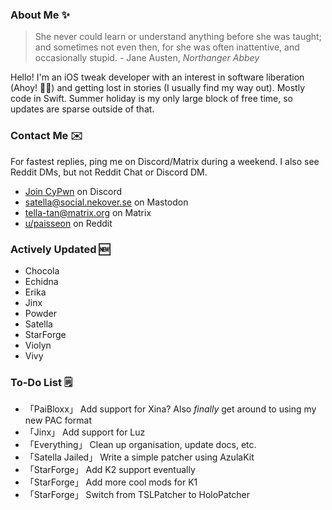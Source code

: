 ### About Me ✨
> She never could learn or understand anything before she was taught; and sometimes not even then, for she was often inattentive, and occasionally stupid. - Jane Austen, *Northanger Abbey*

Hello! I'm an iOS tweak developer with an interest in software liberation (Ahoy! 🏴‍☠️) and getting lost in stories (I usually find my way out). Mostly code in Swift. Summer holiday is my only large block of free time, so updates are sparse outside of that.

### Contact Me ✉️
For fastest replies, ping me on Discord/Matrix during a weekend. I also see Reddit DMs, but not Reddit Chat or Discord DM.

- [Join CyPwn](https://discord.gg/cypwn) on Discord
- [satella@social.nekover.se](https://social.nekover.se/@satella) on Mastodon
- [tella-tan@matrix.org](https://matrix.to/#/#cypwnserver:matrix.org) on Matrix
- [u/paisseon](https://reddit.com/u/paisseon) on Reddit

### Actively Updated 🆕
- Chocola
- Echidna
- Erika
- Jinx
- Powder
- Satella
- StarForge
- Violyn
- Vivy

### To-Do List 🗒
- 「PaiBloxx」       Add support for Xina? Also *finally* get around to using my new PAC format
- 「Jinx」           Add support for Luz
- 「Everything」     Clean up organisation, update docs, etc.
- 「Satella Jailed」 Write a simple patcher using AzulaKit
- 「StarForge」      Add K2 support eventually
- 「StarForge」      Add more cool mods for K1
- 「StarForge」      Switch from TSLPatcher to HoloPatcher
